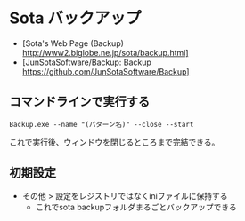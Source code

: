 # Sota バックアップ
- [Sota's Web Page (Backup) http://www2.biglobe.ne.jp/sota/backup.html]
- [JunSotaSoftware/Backup: Backup https://github.com/JunSotaSoftware/Backup]

## コマンドラインで実行する

```
Backup.exe --name "(パターン名)" --close --start
```

これで実行後、ウィンドウを閉じるところまで完結できる。

## 初期設定
- その他 > 設定をレジストリではなくiniファイルに保持する
    - これでsota backupフォルダまるごとバックアップできる
